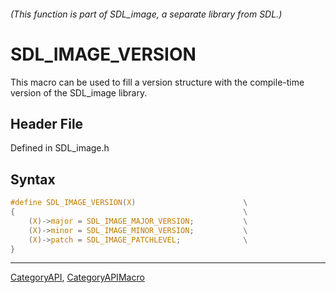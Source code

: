 ###### (This function is part of SDL_image, a separate library from SDL.)
# SDL_IMAGE_VERSION

This macro can be used to fill a version structure with the compile-time version of the SDL_image library.

## Header File

Defined in SDL_image.h

## Syntax

```c
#define SDL_IMAGE_VERSION(X)                        \
{                                                   \
    (X)->major = SDL_IMAGE_MAJOR_VERSION;           \
    (X)->minor = SDL_IMAGE_MINOR_VERSION;           \
    (X)->patch = SDL_IMAGE_PATCHLEVEL;              \
}
```

----
[CategoryAPI](CategoryAPI), [CategoryAPIMacro](CategoryAPIMacro)

